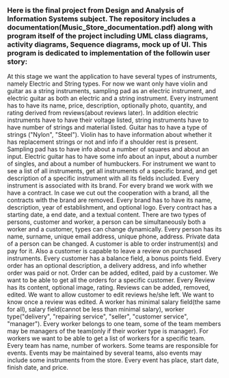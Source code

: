 <h3>Here is the final project  from Design and Analysis of Information Systems subject. The repository includes a documentation(Music_Store_documentation.pdf) along with program itself of the project including UML class diagrams,  activity diagrams, Sequence diagrams, mock up of UI. This program is dedicated to implementation of the followin user story:</h3>


At this stage we want the application to have several types of instruments, namely Electric and String types. For now we want only have violin and guitar as a string instruments, sampling pad as an electric instrument, and electric guitar as both an electric and a string instrument. Every instrument has to have its name, price, description, optionally photo, quantity, and rating derived from reviews(about reviews later). In addition electric instruments have to have their voltage listed, string instruments have to have number of strings and material listed. Guitar has to have a type of strings ("Nylon", "Steel"). Violin has to have information about whether it has replacement strings or not and info if a shoulder rest is present. Sampling pad has to have info about a number of squares and about an input. Electric guitar has to have some info about an input, about a number of singles, and about a number of humbuckers.
For instrument we want to see a list of all instruments, get all instruments of a specific brand, and get description of a specific instrument with all its fields included.
Every instrument is associated with its brand. For every brand we work with we have a contract. In case we cut out the cooperation with a brand, all the contracts with the brand are removed. Every brand has to have its name, description, year of establishment, and optional logo. Every contract has a starting date, a end date, and a textual content.
There are two types of persons, customer and worker, a person can be simultaneously both a worker and a customer, types can change dynamically. Every person has its name, surname, unique email address, unique phone, address. Private data of a person can be changed.
A customer is able to order instrument(s) and pay for it. Also a customer is capable to leave a review on purchased instruments. Every customer has a balance field, a bonus points field.
Every order has an optional description, a delivery address, and info whether order was paid or not. Order can be added, edited, paid by a customer. We want to be able to get all the orders for a specific customer.
Every Review has its content, optional image, rating. Reviews can be added, removed, edited. We want to allow customer to edit reviews he/she left. We want to know once a review was edited.
A worker has minimal salary field(the same for all), salary field(cannot be less than minimal salary), worker type("delivery", "repairing service", "seller", "customer service", "manager"). Every worker belongs to one team, some of the team members may be managers of the team(only if their worker type is manager). For workers we want to be able to get a list of workers for a specific team.
Every team has name, number of workers. Some teams are responsible for events.
Events may be maintained by several teams, also events may include some instruments from the store. Every event has place, start date, finish date, and price.
